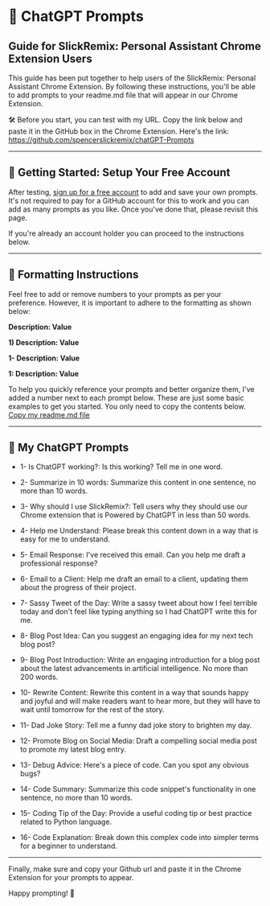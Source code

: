# 🎯 ChatGPT Prompts

## Guide for SlickRemix: Personal Assistant Chrome Extension Users

This guide has been put together to help users of the SlickRemix: Personal Assistant Chrome Extension. By following these instructions, you'll be able to add prompts to your readme.md file that will appear in our Chrome Extension.

🛠️ Before you start, you can test with my URL. Copy the link below and paste it in the GitHub box in the Chrome Extension. Here's the link: https://github.com/spencerslickremix/chatGPT-Prompts

---

## 🚀 Getting Started: Setup Your Free Account

After testing, [sign up for a free account](https://github.com/signup?ref_cta=Sign+up&ref_loc=header+logged+out&ref_page=%2F&source=header-home) to add and save your own prompts. It's not required to pay for a GitHub account for this to work and you can add as many prompts as you like. Once you've done that, please revisit this page.

If you're already an account holder you can proceed to the instructions below.

---

## 📝 Formatting Instructions

Feel free to add or remove numbers to your prompts as per your preference. However, it is important to adhere to the formatting as shown below:

 **Description: Value**

 **1) Description: Value**

 **1- Description: Value**

 **1: Description: Value**

To help you quickly reference your prompts and better organize them, I've added a number next to each prompt below. These are just some basic examples to get you started. You only need to copy the contents below. [Copy my readme.md file](https://raw.githubusercontent.com/spencerslickremix/chatGPT-Prompts/main/README.md)

---

## 🤖 My ChatGPT Prompts

- 1- Is ChatGPT working?: Is this working? Tell me in one word.

- 2- Summarize in 10 words: Summarize this content in one sentence, no more than 10 words.

- 3- Why should I use SlickRemix?: Tell users why they should use our Chrome extension that is Powered by ChatGPT in less than 50 words.

- 4- Help me Understand: Please break this content down in a way that is easy for me to understand.

- 5- Email Response: I've received this email. Can you help me draft a professional response?

- 6- Email to a Client: Help me draft an email to a client, updating them about the progress of their project.

- 7- Sassy Tweet of the Day: Write a sassy tweet about how I feel terrible today and don't feel like typing anything so I had ChatGPT write this for me.

- 8- Blog Post Idea: Can you suggest an engaging idea for my next tech blog post?

- 9- Blog Post Introduction: Write an engaging introduction for a blog post about the latest advancements in artificial intelligence. No more than 200 words.

- 10- Rewrite Content: Rewrite this content in a way that sounds happy and joyful and will make readers want to hear more, but they will have to wait until tomorrow for the rest of the story.

- 11- Dad Joke Story: Tell me a funny dad joke story to brighten my day.

- 12- Promote Blog on Social Media: Draft a compelling social media post to promote my latest blog entry.

- 13- Debug Advice: Here's a piece of code. Can you spot any obvious bugs?

- 14- Code Summary: Summarize this code snippet's functionality in one sentence, no more than 10 words.

- 15- Coding Tip of the Day: Provide a useful coding tip or best practice related to Python language.

- 16- Code Explanation: Break down this complex code into simpler terms for a beginner to understand.

---

Finally, make sure and copy your Github url and paste it in the Chrome Extension for your prompts to appear.

Happy prompting! 🥳



